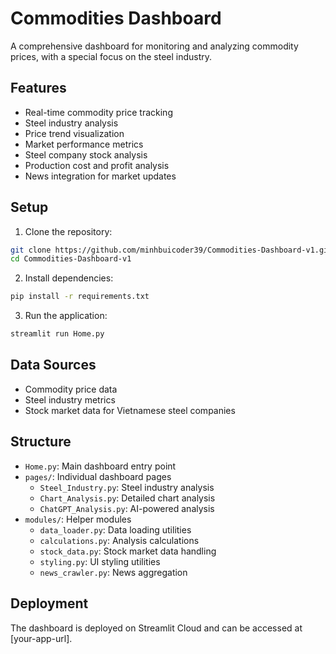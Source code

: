 # Commodities Dashboard

A comprehensive dashboard for monitoring and analyzing commodity prices, with a special focus on the steel industry.

## Features

- Real-time commodity price tracking
- Steel industry analysis
- Price trend visualization
- Market performance metrics
- Steel company stock analysis
- Production cost and profit analysis
- News integration for market updates

## Setup

1. Clone the repository:
```bash
git clone https://github.com/minhbuicoder39/Commodities-Dashboard-v1.git
cd Commodities-Dashboard-v1
```

2. Install dependencies:
```bash
pip install -r requirements.txt
```

3. Run the application:
```bash
streamlit run Home.py
```

## Data Sources

- Commodity price data
- Steel industry metrics
- Stock market data for Vietnamese steel companies

## Structure

- `Home.py`: Main dashboard entry point
- `pages/`: Individual dashboard pages
  - `Steel_Industry.py`: Steel industry analysis
  - `Chart_Analysis.py`: Detailed chart analysis
  - `ChatGPT_Analysis.py`: AI-powered analysis
- `modules/`: Helper modules
  - `data_loader.py`: Data loading utilities
  - `calculations.py`: Analysis calculations
  - `stock_data.py`: Stock market data handling
  - `styling.py`: UI styling utilities
  - `news_crawler.py`: News aggregation

## Deployment

The dashboard is deployed on Streamlit Cloud and can be accessed at [your-app-url].

